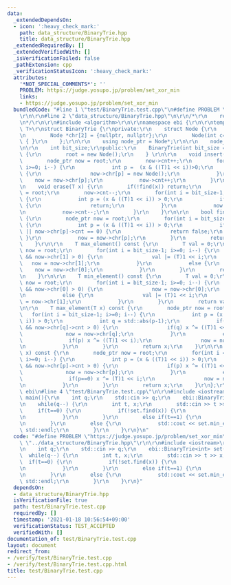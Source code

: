 ```yaml
---
data:
  _extendedDependsOn:
  - icon: ':heavy_check_mark:'
    path: data_structure/BinaryTrie.hpp
    title: data_structure/BinaryTrie.hpp
  _extendedRequiredBy: []
  _extendedVerifiedWith: []
  _isVerificationFailed: false
  _pathExtension: cpp
  _verificationStatusIcon: ':heavy_check_mark:'
  attributes:
    '*NOT_SPECIAL_COMMENTS*': ''
    PROBLEM: https://judge.yosupo.jp/problem/set_xor_min
    links:
    - https://judge.yosupo.jp/problem/set_xor_min
  bundledCode: "#line 1 \"test/BinaryTrie.test.cpp\"\n#define PROBLEM \"https://judge.yosupo.jp/problem/set_xor_min\"\
    \r\n\r\n#line 2 \"data_structure/BinaryTrie.hpp\"\n\r\n/*\r\n    reference: https://kazuma8128.hatenablog.com/entry/2018/05/06/022654\r\
    \n*/\r\n\r\n#include <algorithm>\r\n\r\nnamespace ebi {\r\n\r\ntemplate<class\
    \ T>\r\nstruct BinaryTrie {\r\nprivate:\r\n    struct Node {\r\n        int cnt;\r\
    \n        Node *chr[2] = {nullptr, nullptr};\r\n        Node(int c=0) : cnt(c)\
    \ { }\r\n    };\r\n\r\n    using node_ptr = Node*;\r\n\r\n    node_ptr root;\r\
    \n\r\n    int bit_size;\r\npublic:\r\n    BinaryTrie(int bit_size = 32) : bit_size(bit_size)\
    \ {\r\n        root = new Node();\r\n    } \r\n\r\n    void insert(T x) {\r\n\
    \        node_ptr now = root;\r\n        now->cnt++;\r\n        for(int i = bit_size-1;\
    \ i>=0; i--) {\r\n            int p =  (x & ((T)1 << i))>0;\r\n            if(!now->chr[p])\
    \ {\r\n                now->chr[p] = new Node();\r\n            }\r\n        \
    \    now = now->chr[p];\r\n            now->cnt++;\r\n        }\r\n    }\r\n\r\
    \n    void erase(T x) {\r\n        if(!find(x)) return;\r\n        node_ptr now\
    \ = root;\r\n        now->cnt--;\r\n        for(int i = bit_size-1; i>=0; i--)\
    \ {\r\n            int p = (x & ((T)1 << i)) > 0;\r\n            if(!now->chr[p])\
    \ {\r\n                return;\r\n            }\r\n            now = now->chr[p];\r\
    \n            now->cnt--;\r\n        }\r\n    }\r\n\r\n    bool find(T x) const\
    \ {\r\n        node_ptr now = root;\r\n        for(int i = bit_size-1; i>=0; i--)\
    \ {\r\n            int p = (x & ((T)1 << i)) > 0;\r\n            if((!now->chr[p])\
    \ || now->chr[p]->cnt == 0) {\r\n                return false;\r\n           \
    \ }\r\n            now = now->chr[p];\r\n        }\r\n        return true;\r\n\
    \    }\r\n\r\n    T max_element() const {\r\n        T val = 0;\r\n        node_ptr\
    \ now = root;\r\n        for(int i = bit_size-1; i>=0; i--) {\r\n            if(now->chr[1]\
    \ && now->chr[1] > 0) {\r\n                val |= (T)1 << i;\r\n             \
    \   now = now->chr[1];\r\n            }\r\n            else {\r\n            \
    \    now = now->chr[0];\r\n            }\r\n        }\r\n        return val;\r\
    \n    }\r\n\r\n    T min_element() const {\r\n        T val = 0;\r\n        node_ptr\
    \ now = root;\r\n        for(int i = bit_size-1; i>=0; i--) {\r\n            if(now->chr[0]\
    \ && now->chr[0] > 0) {\r\n                now = now->chr[0];\r\n            }\r\
    \n            else {\r\n                val |= (T)1 << i;\r\n                now\
    \ = now->chr[1];\r\n            }\r\n        }\r\n        return val;\r\n    }\r\
    \n\r\n    T max_element(T x) const {\r\n        node_ptr now = root;\r\n     \
    \   for(int i = bit_size-1; i>=0; i--) {\r\n            int p = (x & ((T)1 <<\
    \ i)) > 0;\r\n            int q = std::abs(p-1);\r\n            if(now->chr[q]\
    \ && now->chr[q]->cnt > 0) {\r\n                if(q) x ^= ((T)1 << i);\r\n  \
    \              now = now->chr[q];\r\n            }\r\n            else {\r\n \
    \               if(p) x ^= ((T)1 << i);\r\n                now = now->chr[p];\r\
    \n            }\r\n        }\r\n        return x;\r\n    }\r\n\r\n    T min_element(T\
    \ x) const {\r\n        node_ptr now = root;\r\n        for(int i = bit_size-1;\
    \ i>=0; i--) {\r\n            int p = (x & ((T)1 << i)) > 0;\r\n            if(now->chr[p]\
    \ && now->chr[p]->cnt > 0) {\r\n                if(p) x ^= ((T)1 << i);\r\n  \
    \              now = now->chr[p];\r\n            }\r\n            else {\r\n \
    \               if(p==0) x ^= (T)1 << i;\r\n                now = now->chr[std::abs(p-1)];\r\
    \n            }\r\n        }\r\n        return x;\r\n    }\r\n};\r\n\r\n} // namespace\
    \ ebi\n#line 4 \"test/BinaryTrie.test.cpp\"\n\r\n#include <iostream>\r\n\r\nint\
    \ main(){\r\n    int q;\r\n    std::cin >> q;\r\n    ebi::BinaryTrie<int> set(31);\r\
    \n    while(q--) {\r\n        int t, x;\r\n        std::cin >> t >> x;\r\n   \
    \     if(t==0) {\r\n            if(!set.find(x)) {\r\n                set.insert(x);\r\
    \n            }\r\n        }\r\n        else if(t==1) {\r\n            set.erase(x);\r\
    \n        }\r\n        else {\r\n            std::cout << set.min_element(x) <<\
    \ std::endl;\r\n        }\r\n    }\r\n}\n"
  code: "#define PROBLEM \"https://judge.yosupo.jp/problem/set_xor_min\"\r\n\r\n#include\
    \ \"../data_structure/BinaryTrie.hpp\"\r\n\r\n#include <iostream>\r\n\r\nint main(){\r\
    \n    int q;\r\n    std::cin >> q;\r\n    ebi::BinaryTrie<int> set(31);\r\n  \
    \  while(q--) {\r\n        int t, x;\r\n        std::cin >> t >> x;\r\n      \
    \  if(t==0) {\r\n            if(!set.find(x)) {\r\n                set.insert(x);\r\
    \n            }\r\n        }\r\n        else if(t==1) {\r\n            set.erase(x);\r\
    \n        }\r\n        else {\r\n            std::cout << set.min_element(x) <<\
    \ std::endl;\r\n        }\r\n    }\r\n}"
  dependsOn:
  - data_structure/BinaryTrie.hpp
  isVerificationFile: true
  path: test/BinaryTrie.test.cpp
  requiredBy: []
  timestamp: '2021-01-18 10:56:54+09:00'
  verificationStatus: TEST_ACCEPTED
  verifiedWith: []
documentation_of: test/BinaryTrie.test.cpp
layout: document
redirect_from:
- /verify/test/BinaryTrie.test.cpp
- /verify/test/BinaryTrie.test.cpp.html
title: test/BinaryTrie.test.cpp
---
```

